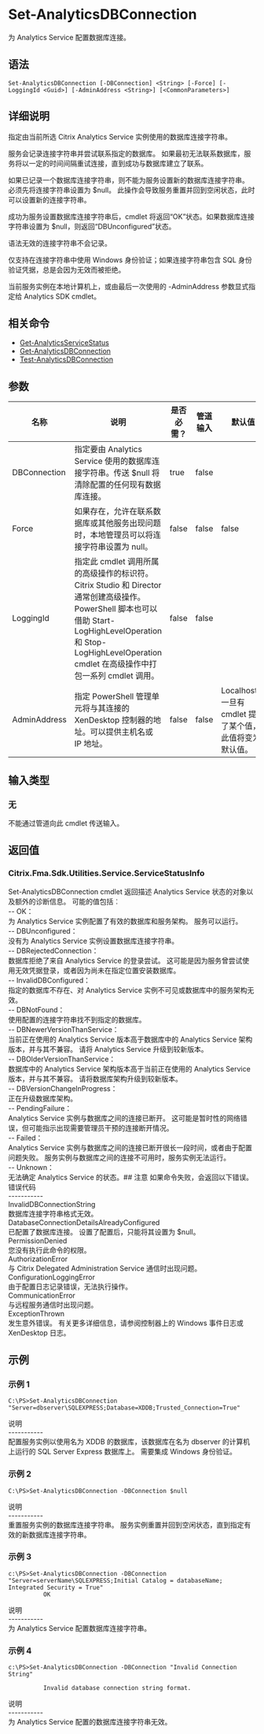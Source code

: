 # Set-AnalyticsDBConnection

为 Analytics Service 配置数据库连接。

## 语法

    Set-AnalyticsDBConnection [-DBConnection] <String> [-Force] [-LoggingId <Guid>] [-AdminAddress <String>] [<CommonParameters>]
    

## 详细说明

指定由当前所选 Citrix Analytics Service 实例使用的数据库连接字符串。

服务会记录连接字符串并尝试联系指定的数据库。 如果最初无法联系数据库，服务将以一定的时间间隔重试连接，直到成功与数据库建立了联系。

如果已记录一个数据库连接字符串，则不能为服务设置新的数据库连接字符串。 必须先将连接字符串设置为 $null。 此操作会导致服务重置并回到空闲状态，此时可以设置新的连接字符串。

成功为服务设置数据库连接字符串后，cmdlet 将返回“OK”状态。如果数据库连接字符串设置为 $null，则返回“DBUnconfigured”状态。

语法无效的连接字符串不会记录。

仅支持在连接字符串中使用 Windows 身份验证；如果连接字符串包含 SQL 身份验证凭据，总是会因为无效而被拒绝。

当前服务实例在本地计算机上，或由最后一次使用的 -AdminAddress 参数显式指定给 Analytics SDK cmdlet。

## 相关命令

- [Get-AnalyticsServiceStatus](Get-AnalyticsServiceStatus.html)
- [Get-AnalyticsDBConnection](Get-AnalyticsDBConnection.html)
- [Test-AnalyticsDBConnection](Test-AnalyticsDBConnection.html)

## 参数

| 名称           | 说明                                                                                                                                                                     | 是否必需？ | 管道输入  | 默认值                                   |
| ------------ | ---------------------------------------------------------------------------------------------------------------------------------------------------------------------- | ----- | ----- | ------------------------------------- |
| DBConnection | 指定要由 Analytics Service 使用的数据库连接字符串。传送 $null 将清除配置的任何现有数据库连接。                                                                                                           | true  | false |                                       |
| Force        | 如果存在，允许在联系数据库或其他服务出现问题时，本地管理员可以将连接字符串设置为 null。                                                                                                                         | false | false | false                                 |
| LoggingId    | 指定此 cmdlet 调用所属的高级操作的标识符。 Citrix Studio 和 Director 通常创建高级操作。 PowerShell 脚本也可以借助 Start-LogHighLevelOperation 和 Stop-LogHighLevelOperation cmdlet 在高级操作中打包一系列 cmdlet 调用。 | false | false |                                       |
| AdminAddress | 指定 PowerShell 管理单元将与其连接的 XenDesktop 控制器的地址。可以提供主机名或 IP 地址。                                                                                                             | false | false | Localhost。一旦有 cmdlet 提供了某个值，此值将变为默认值。 |

## 输入类型

### 无

不能通过管道向此 cmdlet 传送输入。

## 返回值

### Citrix.Fma.Sdk.Utilities.Service.ServiceStatusInfo

Set-AnalyticsDBConnection cmdlet 返回描述 Analytics Service 状态的对象以及额外的诊断信息。 可能的值包括︰   
-- OK：  
为 Analytics Service 实例配置了有效的数据库和服务架构。 服务可以运行。  
-- DBUnconfigured：  
没有为 Analytics Service 实例设置数据库连接字符串。  
-- DBRejectedConnection：  
数据库拒绝了来自 Analytics Service 的登录尝试。 这可能是因为服务曾尝试使用无效凭据登录，或者因为尚未在指定位置安装数据库。  
-- InvalidDBConfigured：  
指定的数据库不存在、对 Analytics Service 实例不可见或数据库中的服务架构无效。  
-- DBNotFound：  
使用配置的连接字符串找不到指定的数据库。  
-- DBNewerVersionThanService：  
当前正在使用的 Analytics Service 版本高于数据库中的 Analytics Service 架构版本，并与其不兼容。 请将 Analytics Service 升级到较新版本。  
-- DBOlderVersionThanService：  
数据库中的 Analytics Service 架构版本高于当前正在使用的 Analytics Service 版本，并与其不兼容。 请将数据库架构升级到较新版本。  
-- DBVersionChangeInProgress：  
正在升级数据库架构。  
-- PendingFailure：  
Analytics Service 实例与数据库之间的连接已断开。 这可能是暂时性的网络错误，但可能指示出现需要管理员干预的连接断开情况。  
-- Failed：  
Analytics Service 实例与数据库之间的连接已断开很长一段时间，或者由于配置问题失败。 服务实例与数据库之间的连接不可用时，服务实例无法运行。  
-- Unknown：  
无法确定 Analytics Service 的状态。## 注意 如果命令失败，会返回以下错误。  
错误代码  
\---\---\-----  
InvalidDBConnectionString  
数据库连接字符串格式无效。  
DatabaseConnectionDetailsAlreadyConfigured  
已配置了数据库连接。 设置了配置后，只能将其设置为 $null。  
PermissionDenied  
您没有执行此命令的权限。  
AuthorizationError  
与 Citrix Delegated Administration Service 通信时出现问题。  
ConfigurationLoggingError  
由于配置日志记录错误，无法执行操作。  
CommunicationError  
与远程服务通信时出现问题。  
ExceptionThrown  
发生意外错误。 有关更多详细信息，请参阅控制器上的 Windows 事件日志或 XenDesktop 日志。

## 示例

### 示例 1

    C:\PS>Set-AnalyticsDBConnection "Server=dbserver\SQLEXPRESS;Database=XDDB;Trusted_Connection=True"
    

说明  
\---\---\-----  
配置服务实例以使用名为 XDDB 的数据库，该数据库在名为 dbserver 的计算机上运行的 SQL Server Express 数据库上。 需要集成 Windows 身份验证。

### 示例 2

    C:\PS>Set-AnalyticsDBConnection -DBConnection $null
    

说明  
\---\---\-----  
重置服务实例的数据库连接字符串。 服务实例重置并回到空闲状态，直到指定有效的新数据库连接字符串。

### 示例 3

    c:\PS>Set-AnalyticsDBConnection -DBConnection "Server=serverName\SQLEXPRESS;Initial Catalog = databaseName;  Integrated Security = True"
              OK
    

说明  
\---\---\-----  
为 Analytics Service 配置数据库连接字符串。

### 示例 4

    c:\PS>Set-AnalyticsDBConnection -DBConnection "Invalid Connection String"
    
              Invalid database connection string format.
    

说明  
\---\---\-----  
为 Analytics Service 配置的数据库连接字符串无效。